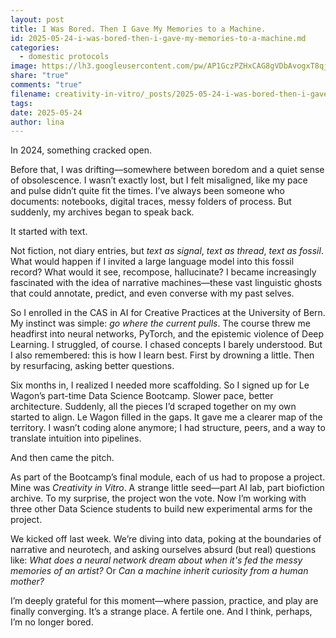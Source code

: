 ```yaml
---
layout: post
title: I Was Bored. Then I Gave My Memories to a Machine.
id: 2025-05-24-i-was-bored-then-i-gave-my-memories-to-a-machine.md
categories:
  - domestic protocols
image: https://lh3.googleusercontent.com/pw/AP1GczPZHxCAG8gVDbAvogxT8qjQb19_v5n26Pyit5HZk6Xd8K9q_67C8-MDuPVEdnRyKWN9USB6Os0oPVcRsSxy3ys0tQQx_pGTXU8WmenW5edJt9c5390=w2400
share: "true"
comments: "true"
filename: creativity-in-vitro/_posts/2025-05-24-i-was-bored-then-i-gave-my-memories-to-a-machine.md
tags: 
date: 2025-05-24
author: lina
---
```

In 2024, something cracked open.

Before that, I was drifting—somewhere between boredom and a quiet sense of obsolescence. I wasn’t exactly lost, but I felt misaligned, like my pace and pulse didn’t quite fit the times. I’ve always been someone who documents: notebooks, digital traces, messy folders of process. But suddenly, my archives began to speak back.

It started with text.

Not fiction, not diary entries, but _text as signal_, _text as thread_, _text as fossil_. What would happen if I invited a large language model into this fossil record? What would it see, recompose, hallucinate? I became increasingly fascinated with the idea of narrative machines—these vast linguistic ghosts that could annotate, predict, and even converse with my past selves.

So I enrolled in the CAS in AI for Creative Practices at the University of Bern. My instinct was simple: _go where the current pulls_. The course threw me headfirst into neural networks, PyTorch, and the epistemic violence of Deep Learning. I struggled, of course. I chased concepts I barely understood. But I also remembered: this is how I learn best. First by drowning a little. Then by resurfacing, asking better questions.

Six months in, I realized I needed more scaffolding. So I signed up for Le Wagon’s part-time Data Science Bootcamp. Slower pace, better architecture. Suddenly, all the pieces I’d scraped together on my own started to align. Le Wagon filled in the gaps. It gave me a clearer map of the territory. I wasn’t coding alone anymore; I had structure, peers, and a way to translate intuition into pipelines.

And then came the pitch.

As part of the Bootcamp’s final module, each of us had to propose a project. Mine was _Creativity in Vitro_. A strange little seed—part AI lab, part biofiction archive. To my surprise, the project won the vote. Now I’m working with three other Data Science students to build new experimental arms for the project.

We kicked off last week. We’re diving into data, poking at the boundaries of narrative and neurotech, and asking ourselves absurd (but real) questions like: _What does a neural network dream about when it's fed the messy memories of an artist?_ Or _Can a machine inherit curiosity from a human mother?_

I’m deeply grateful for this moment—where passion, practice, and play are finally converging. It’s a strange place. A fertile one. And I think, perhaps, I’m no longer bored.

